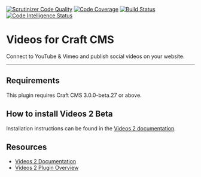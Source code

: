 [![Scrutinizer Code Quality](https://scrutinizer-ci.com/g/dukt/videos/badges/quality-score.png?b=v2)](https://scrutinizer-ci.com/g/dukt/videos/?branch=v2) [![Code Coverage](https://scrutinizer-ci.com/g/dukt/videos/badges/coverage.png?b=v2)](https://scrutinizer-ci.com/g/dukt/videos/?branch=v2) [![Build Status](https://scrutinizer-ci.com/g/dukt/videos/badges/build.png?b=v2)](https://scrutinizer-ci.com/g/dukt/videos/build-status/v2) [![Code Intelligence Status](https://scrutinizer-ci.com/g/dukt/videos/badges/code-intelligence.svg?b=v2)](https://scrutinizer-ci.com/code-intelligence)


# Videos for Craft CMS

Connect to YouTube & Vimeo and publish social videos on your website.

-------------------------------------------

## Requirements

This plugin requires Craft CMS 3.0.0-beta.27 or above.

## How to install Videos 2 Beta

Installation instructions can be found in the [Videos 2 documentation](https://github.com/dukt/videos-docs/blob/v2/en/installation.md).

## Resources

- [Videos 2 Documentation](https://github.com/dukt/videos-docs)
- [Videos 2 Plugin Overview](https://dukt.net/videos)
